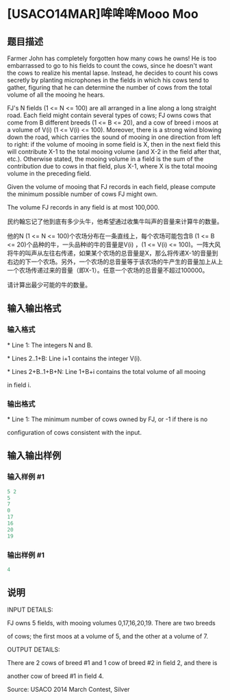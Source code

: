 # [USACO14MAR]哞哞哞Mooo Moo

## 题目描述

Farmer John has completely forgotten how many cows he owns! He is too embarrassed to go to his fields to count the cows, since he doesn't want the cows to realize his mental lapse. Instead, he decides to count his cows secretly by planting microphones in the fields in which his cows tend to gather, figuring that he can determine the number of cows from the total volume of all the mooing he hears.

FJ's N fields (1 <= N <= 100) are all arranged in a line along a long straight road. Each field might contain several types of cows; FJ owns cows that come from B different breeds (1 <= B <= 20), and a cow of breed i moos at a volume of V(i) (1 <= V(i) <= 100). Moreover, there is a strong wind blowing down the road, which carries the sound of mooing in one direction from left to right: if the volume of mooing in some field is X, then in the next field this will contribute X-1 to the total mooing volume (and X-2 in the field after that, etc.). Otherwise stated, the mooing volume in a field is the sum of the contribution due to cows in that field, plus X-1, where X is the total mooing volume in the preceding field.

Given the volume of mooing that FJ records in each field, please compute the minimum possible number of cows FJ might own.

The volume FJ records in any field is at most 100,000.

民约翰忘记了他到底有多少头牛，他希望通过收集牛叫声的音量来计算牛的数量。

他的N (1 <= N <= 100)个农场分布在一条直线上，每个农场可能包含B (1 <= B <= 20)个品种的牛，一头品种i的牛的音量是V(i) ，(1 <= V(i) <= 100)。一阵大风将牛的叫声从左往右传递，如果某个农场的总音量是X，那么将传递X-1的音量到右边的下一个农场。另外，一个农场的总音量等于该农场的牛产生的音量加上从上一个农场传递过来的音量（即X-1）。任意一个农场的总音量不超过100000。

请计算出最少可能的牛的数量。

## 输入输出格式

### 输入格式

\* Line 1: The integers N and B.

\* Lines 2..1+B: Line i+1 contains the integer V(i).

\* Lines 2+B..1+B+N: Line 1+B+i contains the total volume of all mooing

in field i.

### 输出格式

\* Line 1: The minimum number of cows owned by FJ, or -1 if there is no

configuration of cows consistent with the input.

## 输入输出样例

### 输入样例 #1

```cpp
5 2
5
7
0
17
16
20
19
```


### 输出样例 #1

```cpp
4

```
## 说明

INPUT DETAILS:

FJ owns 5 fields, with mooing volumes 0,17,16,20,19. There are two breeds

of cows; the first moos at a volume of 5, and the other at a volume of 7.

OUTPUT DETAILS:

There are 2 cows of breed #1 and 1 cow of breed #2 in field 2, and there is

another cow of breed #1 in field 4.

Source: USACO 2014 March Contest, Silver

